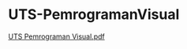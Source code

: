 # UTS-PemrogramanVisual
[UTS Pemrograman Visual.pdf](https://github.com/user-attachments/files/17655474/UTS.Pemrograman.Visual.pdf)
